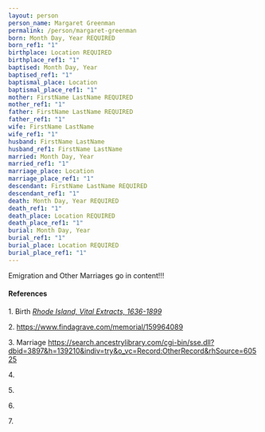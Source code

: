 ```yaml
---
layout: person
person_name: Margaret Greenman
permalink: /person/margaret-greenman
born: Month Day, Year REQUIRED
born_ref1: "1"
birthplace: Location REQUIRED
birthplace_ref1: "1"
baptised: Month Day, Year
baptised_ref1: "1"
baptismal_place: Location
baptismal_place_ref1: "1"
mother: FirstName LastName REQUIRED
mother_ref1: "1"
father: FirstName LastName REQUIRED
father_ref1: "1"
wife: FirstName LastName
wife_ref1: "1"
husband: FirstName LastName
husband_ref1: FirstName LastName
married: Month Day, Year
married_ref1: "1"
marriage_place: Location
marriage_place_ref1: "1"
descendant: FirstName LastName REQUIRED
descendant_ref1: "1"
death: Month Day, Year REQUIRED
death_ref1: "1"
death_place: Location REQUIRED
death_place_ref1: "1"
burial: Month Day, Year
burial_ref1: "1"
burial_place: Location REQUIRED
burial_place_ref1: "1"
---
```


Emigration and Other Marriages go in content!!!

#### References

<a id="1">1. </a> Birth [_Rhode Island, Vital Extracts, 1636-1899_](https://search.ancestrylibrary.com/cgi-bin/sse.dll?qh=Ya1mrx3cPmHgOJaqOJ1cXg%3d%3d&gss=angs-g&new=1&rank=1&msT=1&gsfn=Margaret&gsfn_x=0&gsln=Greenman&gsln_x=0&msypn__ftp=Rhode+Island%2c+USA&msypn=42&msbdy=1725&catbucket=rstp&MSAV=0&uidh=jg2&pcat=ROOT_CATEGORY&h=146030&dbid=3897&indiv=1&ml_rpos=1)

<a id="2">2. </a> https://www.findagrave.com/memorial/159964089

<a id="3">3. </a> Marriage https://search.ancestrylibrary.com/cgi-bin/sse.dll?dbid=3897&h=139210&indiv=try&o_vc=Record:OtherRecord&rhSource=60525

<a id="4">4. </a>

<a id="5">5. </a>

<a id="6">6. </a>

<a id="7">7. </a>
